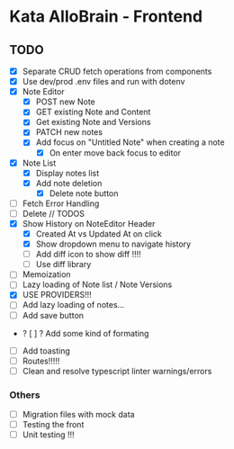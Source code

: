 # Kata AlloBrain - Frontend

## TODO

-   [x] Separate CRUD fetch operations from components
-   [x] Use dev/prod .env files and run with dotenv
-   [x] Note Editor
    -   [x] POST new Note
    -   [x] GET existing Note and Content
    -   [x] Get existing Note and Versions
    -   [x] PATCH new notes
    -   [x] Add focus on "Untitled Note" when creating a note
        -   [x] On enter move back focus to editor
-   [x] Note List
    -   [x] Display notes list
    -   [x] Add note deletion
        -   [x] Delete note button
-   [ ] Fetch Error Handling
-   [ ] Delete // TODOS
-   [x] Show History on NoteEditor Header
    -   [x] Created At vs Updated At on click
    -   [x] Show dropdown menu to navigate history
    -   [ ] Add diff icon to show diff !!!!
    -   [ ] Use diff library
-   [ ] Memoization
-   [ ] Lazy loading of Note list / Note Versions
-   [x] USE PROVIDERS!!!
-   [ ] Add lazy loading of notes...
-   [ ] Add save button
-   ? [ ] ? Add some kind of formating
-   [ ] Add toasting
-   [ ] Routes!!!!!
-   [ ] Clean and resolve typescript linter warnings/errors

### Others

-   [ ] Migration files with mock data
-   [ ] Testing the front
-   [ ] Unit testing !!!
